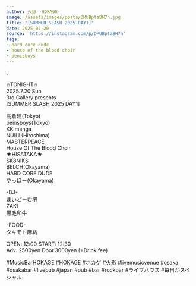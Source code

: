 ```yaml
---
author: 火影 -HOKAGE-
image: /assets/images/posts/DMUBptaBH7n.jpg
title: "[SUMMER SLASH 2025 DAY1]"
date: 2025-07-20
source: 'https://instagram.com/p/DMUBptaBH7n'
tags:
- hard core dude
- house of the blood choir
- penisboys
---
```

.

🔥TONIGHT🔥<br>
2025.7.20.Sun<br>
3rd Gallery presents<br>
[SUMMER SLASH 2025 DAY1]

高倉建(Tokyo)<br>
penisboys(Tokyo)<br>
KK manga<br>
NUILL(Hiroshima)<br>
MASTERPEACE<br>
House Of The Blood Choir<br>
★HISATAKA★<br>
SK8NIKS<br>
BELCH(Okayama)<br>
HARD CORE DUDE<br>
やっほー(Okayama)

-DJ-<br>
まいどーむ堺<br>
ZAKI<br>
黒毛和牛

-FOOD-<br>
タキモト麻坊

OPEN: 12:00 START: 12:30<br>
Adv. 2500yen Door.3000yen (+Drink fee)

#MusicBarHOKAGE #HOKAGE #ホカゲ #火影 #livemusicvenue #osaka #osakabar #livepub #japan #pub #bar #rockbar #ライブハウス #毎日がスペシャル